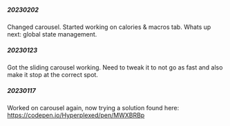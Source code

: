 ##### 20230202

Changed carousel. Started working on calories & macros tab. Whats up next: global state management.

##### 20230123

Got the sliding carousel working. Need to tweak it to not go as fast and also make it stop at the correct spot.

##### 20230117

Worked on carousel again, now trying a solution found here:
https://codepen.io/Hyperplexed/pen/MWXBRBp
